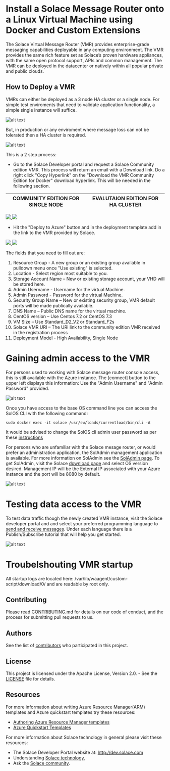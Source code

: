# Install a Solace Message Router onto a Linux Virtual Machine using Docker and Custom Extensions

The Solace Virtual Message Router (VMR) provides enterprise-grade messaging capabilities deployable in any computing environment. The VMR provides the same rich feature set as Solace’s proven hardware appliances, with the same open protocol support, APIs and common management. The VMR can be deployed in the datacenter or natively within all popular private and public clouds. 

How to Deploy a VMR
-------------------

VMRs can either be deployed as a 3 node HA cluster or a single node.  For simple test enviroments that need to validate application functionality, a simple single instance will suffice.

![alt text](https://raw.githubusercontent.com/SolaceLabs/solace-azure-quickstart-template/addHA/images/single-vmr.png "Single Node Deployment")

But, in production or any enviroment where message loss can not be tolerated then a HA cluster is required.

![alt text](https://raw.githubusercontent.com/SolaceLabs/solace-azure-quickstart-template/addHA/images/ha-cluster.png "HA Cluster Deployment")


This is a 2 step process:

* Go to the Solace Developer portal and request a Solace Community edition VMR. This process will return an email with a Download link. Do a right click "Copy Hyperlink" on the "Download the VMR Community Edition for Docker" download hyperlink.  This will be needed in the following section.

| COMMUNITY EDITION FOR SINGLE NODE | EVALUTAION EDITION FOR HA CLUSTER
| --- | --- |
<a href="http://dev.solace.com/downloads/download_vmr-ce-docker" target="_blank">
    <img src="https://raw.githubusercontent.com/SolaceLabs/solace-azure-quickstart-template/master/images/register.png"/>
</a> 

<a href="http://dev.solace.com/downloads/download-vmr-evaluation-edition-docker/" target="_blank">
    <img src="https://raw.githubusercontent.com/SolaceLabs/solace-azure-quickstart-template/master/images/register.png"/>
</a>


* Hit the "Deploy to Azure" button and in the deployment template add in the link to the VMR provided by Solace. 

<a href="https://portal.azure.com/#create/Microsoft.Template/uri/https%3A%2F%2Fraw.githubusercontent.com%2FSolaceLabs%2Fsolace-azure-quickstart-template%2FaddHA%2Fazuredeploy.json" target="_blank">
    <img src="http://azuredeploy.net/deploybutton.png"/>
</a>
<a href="http://armviz.io/#/?load=https%3A%2F%2Fraw.githubusercontent.com%2FSolaceLabs%2Fsolace-azure-quickstart-template%2FaddHA%2Fazuredeploy.json" target="_blank">
    <img src="http://armviz.io/visualizebutton.png"/>
</a>

The fields that you need to fill out are:
1. Resource Group - A new group or an existing group available in pulldown menu once "Use existing" is selected.
2. Location - Select region most suitable to you.
3. Storage Account Name – New or existing storage account, your VHD will be stored here.
4. Admin Username - Username for the virtual Machine.
5. Admin Password - Password for the virtual Machine.
6. Security Group Name – New or existing security group, VMR default ports will be made publically available.
7. DNS Name – Public DNS name for the virtual machine.
8. CentOS version – Use Centos 7.2 or CentOS 7.3
9. VM Size – Use Standard_D2_V2 or Standard_F2s
10. Solace VMR URI – The URI link to the community edition VMR received in the registration process
11. Deployment Model - High Availability, Single Node

# Gaining admin access to the VMR

For persons used to working with Solace message router console access, this is still available with the Azure instance.  The [connect] button to the upper left displays this information: Use the "Admin Username" and "Admin Password" provided.

![alt text](https://raw.githubusercontent.com/SolaceLabs/solace-azure-quickstart-template/master/images/remote_access.png "console with SolOS cli")

Once you have access to the base OS command line you can access the SolOS CLI with the following command:
```
sudo docker exec -it solace /usr/sw/loads/currentload/bin/cli -A
```
It would be advised to change the SolOS cli admin user password as per these [instructions](http://docs.solace.com/Configuring-and-Managing-Routers/Configuring-Internal-CLI-User-Accounts.htm#Changing-CLI-User-Passwords)


For persons who are unfamiliar with the Solace mesage router, or would prefer an administration application, the SolAdmin management application is available.  For more information on SolAdmin see the [SolAdmin page](http://dev.solace.com/tech/soladmin/).  To get SolAdmin, visit the Solace [download page](http://dev.solace.com/downloads/) and select OS version desired.  Management IP will be the External IP associated with your Azure instance and the port will be 8080 by default.

![alt text](https://raw.githubusercontent.com/SolaceLabs/solace-azure-quickstart-template/master/images/azure-soladmin.png "soladmin connection to gce")

# Testing data access to the VMR

To test data traffic though the newly created VMR instance, visit the Solace developer portal and and select your preferred programming language to [send and receive messages](http://dev.solace.com/get-started/send-receive-messages/). Under each language there is a Publish/Subscribe tutorial that will help you get started.

![alt text](https://raw.githubusercontent.com/SolaceLabs/solace-azure-quickstart-template/master/images/solace_tutorial.png "getting started publish/subscribe")

# Troubelshouting VMR startup

All startup logs are located here: /var/lib/waagent/custom-script/download/0/ and are readable by root only.

## Contributing

Please read [CONTRIBUTING.md](CONTRIBUTING.md) for details on our code of conduct, and the process for submitting pull requests to us.

## Authors

See the list of [contributors](https://github.com/SolaceLabs/solace-azure-quickstart-template/graphs/contributors) who participated in this project.

## License

This project is licensed under the Apache License, Version 2.0. - See the [LICENSE](LICENSE) file for details.

## Resources

For more information about writing Azure Resource Manager(ARM) templates and Azure quickstart templates try these resources:

- [Authoring Azure Resource Manager templates](https://docs.microsoft.com/en-us/azure/azure-resource-manager/resource-group-authoring-templates)
- [Azure Quickstart Templates](https://azure.microsoft.com/en-us/resources/templates/)

For more information about Solace technology in general please visit these resources:

- The Solace Developer Portal website at: http://dev.solace.com
- Understanding [Solace technology.](http://dev.solace.com/tech/)
- Ask the [Solace community](http://dev.solace.com/community/).
